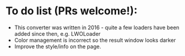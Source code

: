 # To do list (PRs welcome!):

* This converter was written in 2016 - quite a few loaders have been added since then, e.g. LWOLoader
* Color management is incorrect so the result window looks darker
* Improve the style/info on the page.